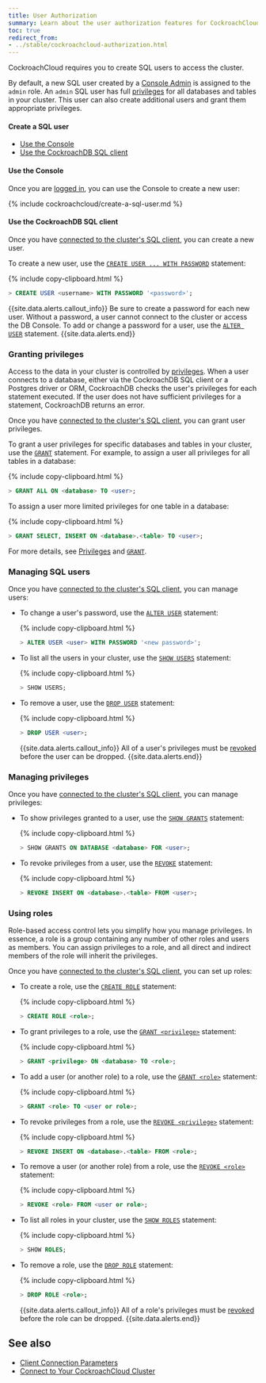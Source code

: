 ```yaml
---
title: User Authorization
summary: Learn about the user authorization features for CockroachCloud CockroachDB clusters.
toc: true
redirect_from:
- ../stable/cockroachcloud-authorization.html
---
```


CockroachCloud requires you to create SQL users to access the cluster.

By default, a new SQL user created by a [Console Admin](console-access-management.html#console-admin) is assigned to the `admin` role. An `admin` SQL user has full [privileges](../v20.1/authorization.html#assign-privileges) for all databases and tables in your cluster. This user can also create additional users and grant them appropriate privileges.

#### Create a SQL user

- [Use the Console](#use-the-console)
- [Use the CockroachDB SQL client](#use-the-cockroachdb-sql-client)

#### Use the Console

Once you are [logged in](https://cockroachlabs.cloud/), you can use the Console to create a new user:

{% include cockroachcloud/create-a-sql-user.md %}

#### Use the CockroachDB SQL client

Once you have [connected to the cluster's SQL client](connect-to-your-cluster.html#use-the-cockroachdb-sql-client), you can create a new user.

To create a new user, use the [`CREATE USER ... WITH PASSWORD`](../stable/create-user.html) statement:

{% include copy-clipboard.html %}
~~~ sql
> CREATE USER <username> WITH PASSWORD '<password>';
~~~

{{site.data.alerts.callout_info}}
Be sure to create a password for each new user. Without a password, a user cannot connect to the cluster or access the DB Console. To add or change a password for a user, use the [`ALTER USER`](../stable/alter-user.html) statement.
{{site.data.alerts.end}}

### Granting privileges

Access to the data in your cluster is controlled by [privileges](../v20.1/authorization.html#assign-privileges). When a user connects to a database, either via the CockroachDB SQL client or a Postgres driver or ORM, CockroachDB checks the user's privileges for each statement executed. If the user does not have sufficient privileges for a statement, CockroachDB returns an error.

Once you have [connected to the cluster's SQL client](connect-to-your-cluster.html#use-the-cockroachdb-sql-client), you can grant user privileges.

To grant a user privileges for specific databases and tables in your cluster, use the [`GRANT`](../stable/grant.html) statement. For example, to assign a user all privileges for all tables in a database:

{% include copy-clipboard.html %}
~~~ sql
> GRANT ALL ON <database> TO <user>;
~~~

To assign a user more limited privileges for one table in a database:

{% include copy-clipboard.html %}
~~~ sql
> GRANT SELECT, INSERT ON <database>.<table> TO <user>;
~~~

For more details, see [Privileges](../v20.1/authorization.html#assign-privileges) and [`GRANT`](../stable/grant.html).

### Managing SQL users

Once you have [connected to the cluster's SQL client](connect-to-your-cluster.html#use-the-cockroachdb-sql-client), you can manage users:

- To change a user's password, use the [`ALTER USER`](../stable/alter-user.html) statement:

    {% include copy-clipboard.html %}
    ~~~ sql
    > ALTER USER <user> WITH PASSWORD '<new password>';
    ~~~

- To list all the users in your cluster, use the [`SHOW USERS`](../stable/show-users.html) statement:

    {% include copy-clipboard.html %}
    ~~~ sql
    > SHOW USERS;
    ~~~

- To remove a user, use the [`DROP USER`](../stable/drop-user.html) statement:

    {% include copy-clipboard.html %}
    ~~~ sql
    > DROP USER <user>;
    ~~~

    {{site.data.alerts.callout_info}}
    All of a user's privileges must be [revoked](#managing-privileges) before the user can be dropped.
    {{site.data.alerts.end}}

### Managing privileges

Once you have [connected to the cluster's SQL client](connect-to-your-cluster.html#use-the-cockroachdb-sql-client), you can manage privileges:

- To show privileges granted to a user, use the [`SHOW GRANTS`](../stable/show-grants.html) statement:

    {% include copy-clipboard.html %}
    ~~~ sql
    > SHOW GRANTS ON DATABASE <database> FOR <user>;
    ~~~

- To revoke privileges from a user, use the [`REVOKE`](../stable/revoke.html) statement:

    {% include copy-clipboard.html %}
    ~~~ sql
    > REVOKE INSERT ON <database>.<table> FROM <user>;
    ~~~

### Using roles

Role-based access control lets you simplify how you manage privileges. In essence, a role is a group containing any number of other roles and users as members. You can assign privileges to a role, and all direct and indirect members of the role will inherit the privileges.

Once you have [connected to the cluster's SQL client](connect-to-your-cluster.html#use-the-cockroachdb-sql-client), you can set up roles:

- To create a role, use the [`CREATE ROLE`](../stable/create-role.html) statement:

    {% include copy-clipboard.html %}
    ~~~ sql
    > CREATE ROLE <role>;
    ~~~

- To grant privileges to a role, use the [`GRANT <privilege>`](../stable/grant.html) statement:

    {% include copy-clipboard.html %}
    ~~~ sql
    > GRANT <privilege> ON <database> TO <role>;
    ~~~

- To add a user (or another role) to a role, use the [`GRANT <role>`](../stable/grant-roles.html) statement:

    {% include copy-clipboard.html %}
    ~~~ sql
    > GRANT <role> TO <user or role>;
    ~~~

- To revoke privileges from a role, use the [`REVOKE <privilege>`](../stable/revoke.html) statement:

    {% include copy-clipboard.html %}
    ~~~ sql
    > REVOKE INSERT ON <database>.<table> FROM <role>;
    ~~~

- To remove a user (or another role) from a role, use the [`REVOKE <role>`](../stable/revoke-roles.html) statement:

    {% include copy-clipboard.html %}
    ~~~ sql
    > REVOKE <role> FROM <user or role>;
    ~~~

- To list all roles in your cluster, use the [`SHOW ROLES`](../stable/show-roles.html) statement:

    {% include copy-clipboard.html %}
    ~~~ sql
    > SHOW ROLES;
    ~~~

- To remove a role, use the [`DROP ROLE`](../stable/drop-role.html) statement:

    {% include copy-clipboard.html %}
    ~~~ sql
    > DROP ROLE <role>;
    ~~~

    {{site.data.alerts.callout_info}}
    All of a role's privileges must be [revoked](#managing-privileges) before the role can be dropped.
    {{site.data.alerts.end}}

## See also

- [Client Connection Parameters](../stable/connection-parameters.html)
- [Connect to Your CockroachCloud Cluster](connect-to-your-cluster.html)
